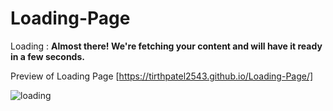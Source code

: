 # Loading-Page
Loading : **Almost there! We're fetching your content and will have it ready in a few seconds.**

Preview of Loading Page [https://tirthpatel2543.github.io/Loading-Page/]

![loading](https://github.com/user-attachments/assets/457640ca-2d44-41b2-8725-aa80ee4ecad4)
